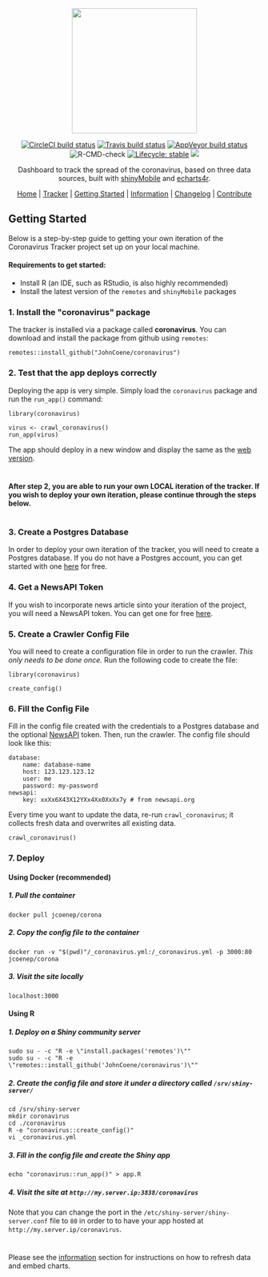 <div align="center">

<img src="./man/figures/logo.png" height="250px" />

<!-- badges: start -->
[![CircleCI build status](https://circleci.com/gh/JohnCoene/coronavirus.svg?style=svg)](https://circleci.com/gh/JohnCoene/coronavirus)
[![Travis build status](https://travis-ci.org/JohnCoene/coronavirus.svg?branch=master)](https://travis-ci.org/JohnCoene/coronavirus)
[![AppVeyor build status](https://ci.appveyor.com/api/projects/status/github/JohnCoene/coronavirus?branch=master&svg=true)](https://ci.appveyor.com/project/JohnCoene/coronavirus)
![R-CMD-check](https://github.com/JohnCoene/coronavirus/workflows/R-CMD-check/badge.svg)
[![Lifecycle: stable](https://img.shields.io/badge/lifecycle-stable-brightgreen.svg)](https://www.tidyverse.org/lifecycle/#stable)
![](https://img.shields.io/badge/license-MIT-blue)
<!-- badges: end -->

Dashboard to track the spread of the coronavirus, based on three data sources, built with [shinyMobile](https://rinterface.github.io/shinyMobile/) and [echarts4r](https://echarts4r.john-coene.com/).

[Home](README.md) | [Tracker](https://shiny.john-coene.com/coronavirus) | [Getting Started](GETSTARTED.md) | [Information](INFORMATION.md) | [Changelog](NEWS.md) | [Contribute](CONTRIBUTE.md)

</div>

## Getting Started

Below is a step-by-step guide to getting your own iteration of the Coronavirus Tracker project set up on your local machine. 
#### Requirements to get started:

 - Install R (an IDE, such as RStudio, is also highly recommended) 
 - Install the latest version of the `remotes` and `shinyMobile` packages

### 1. Install the "coronavirus" package
The tracker is installed via a package called **coronavirus**. You can download and install the package from github using `remotes`:

    remotes::install_github("JohnCoene/coronavirus")

### 2. Test that the app deploys correctly
Deploying the app is very simple. Simply load the `coronavirus` package and run the `run_app()` command:

    library(coronavirus)
    
    virus <- crawl_coronavirus()
    run_app(virus)
The app should deploy in a new window and display the same as the [web version](https://shiny.john-coene.com/coronavirus).

#
**After step 2, you are able to run your own LOCAL iteration of the tracker. If you wish to deploy your own iteration, please continue through the steps below.**
#

### 3. Create a Postgres Database
In order to deploy your own iteration of the tracker, you will need to create a Postgres database. If you do not have a Postgres account, you can get started with one [here](https://www.postgresql.org/) for free. 

### 4. Get a NewsAPI Token
If you wish to incorporate news article sinto your iteration of the project, you will need a NewsAPI token. You can get one for free [here]([newsapi.org](https://newsapi.org)).

### 5. Create a Crawler Config File
You will need to create a configuration file in order to run the crawler. *This only needs to be done once.* Run the following code to create the file:

    library(coronavirus)
    
    create_config()

### 6. Fill the Config File
Fill in the config file created with the credentials to a Postgres database and the optional [NewsAPI](https://newsapi.org) token. Then, run the crawler. The config file should look like this:

    database:
        name: database-name
        host: 123.123.123.12
        user: me
        password: my-password
    newsapi:
        key: xxXx6X43X12YXx4Xx0XxXx7y # from newsapi.org

Every time you want to update the data, re-run `crawl_coronavirus`; it collects fresh data and overwrites all existing data.

    crawl_coronavirus()
    
 ### 7. Deploy
 
 #### Using Docker (recommended)
 
 ##### 1. Pull the container
 
    docker pull jcoenep/corona
 ##### 2. Copy the config file to the container
 
    docker run -v "$(pwd)"/_coronavirus.yml:/_coronavirus.yml -p 3000:80 jcoenep/corona
    
##### 3. Visit the site locally

    localhost:3000

 #### Using R

##### 1. Deploy on a Shiny community server

    sudo su - -c "R -e \"install.packages('remotes')\""
    sudo su - -c "R -e \"remotes::install_github('JohnCoene/coronavirus')\""

##### 2. Create the config file and store it under a directory called `/srv/shiny-server/`

    cd /srv/shiny-server
    mkdir coronavirus
    cd ./coronavirus
    R -e "coronavirus::create_config()"
    vi _coronavirus.yml

##### 3. Fill in the config file and create the Shiny app

    echo "coronavirus::run_app()" > app.R 
##### 4. Visit the site at ``http://my.server.ip:3838/coronavirus``
Note that you can change the port in the `/etc/shiny-server/shiny-server.conf` file to `80` in order to to have your app hosted at `http://my.server.ip/coronavirus`.
#
Please see the [information](INFORMATION.md) section for instructions on how to refresh data and embed charts.